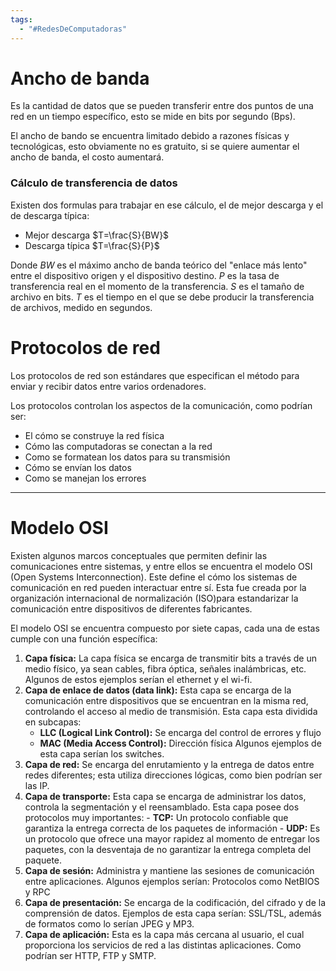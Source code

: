 ```yaml
---
tags:
  - "#RedesDeComputadoras"
---
```


# Ancho de banda

Es la cantidad de datos que se pueden transferir entre dos puntos de una red en un tiempo específico, esto se mide en bits por segundo (Bps).

El ancho de bando se encuentra limitado debido a razones físicas y tecnológicas, esto obviamente no es gratuito, si se quiere aumentar el ancho de banda, el costo aumentará.

### Cálculo de transferencia de datos

Existen dos formulas para trabajar en ese cálculo, el de mejor descarga y el de descarga típica:
- Mejor descarga $T=\frac{S}{BW}$
- Descarga típica $T=\frac{S}{P}$

Donde $BW$ es el máximo ancho de banda teórico del "enlace más lento" entre el dispositivo origen y el dispositivo destino. 
$P$ es la tasa de transferencia real en el momento de la transferencia.
$S$ es el tamaño de archivo en bits.
$T$ es el tiempo en el que se debe producir la transferencia de archivos, medido en segundos.

# Protocolos de red

Los protocolos de red son estándares que especifican el método para enviar y recibir datos entre varios ordenadores.

Los protocolos controlan los aspectos de la comunicación, como podrían ser:
- El cómo se construye la red física
- Cómo las computadoras se conectan a la red
- Como se formatean los datos para su transmisión
- Cómo se envían los datos
- Como se manejan los errores

---

# Modelo OSI

Existen algunos marcos conceptuales que permiten definir las comunicaciones entre sistemas, y entre ellos se encuentra el modelo OSI (Open Systems Interconnection). Este  define el cómo los sistemas de comunicación en red pueden interactuar entre sí. Esta fue creada por la organización internacional de normalización (ISO)para estandarizar la comunicación entre dispositivos de diferentes fabricantes.

El modelo OSI se encuentra compuesto por siete capas, cada una de estas cumple con una función específica:

1. **Capa física:** La capa física se encarga de transmitir bits a través de un medio físico, ya sean cables, fibra óptica, señales inalámbricas, etc. Algunos de estos ejemplos serían el ethernet y el wi-fi.
2. **Capa de enlace de datos (data link):** Esta capa se encarga de la comunicación entre dispositivos que se encuentran en la misma red, controlando el acceso al medio de transmisión. Esta capa esta dividida en subcapas:
	- **LLC (Logical Link Control):** Se encarga del control de errores y flujo
	- **MAC (Media Access Control):** Dirección física
	Algunos ejemplos de esta capa serían los switches.
3. **Capa de red:** Se encarga del enrutamiento y la entrega de datos entre redes diferentes; esta utiliza direcciones lógicas, como bien podrían ser las IP.
4. **Capa de transporte:**  Esta capa se encarga de administrar los datos, controla la segmentación y el reensamblado.
	Esta capa posee dos protocolos muy importantes: 
		- **TCP:** Un protocolo confiable que garantiza la entrega correcta de los paquetes de información
		- **UDP:** Es un protocolo que ofrece una mayor rapidez al momento de entregar los paquetes, con la desventaja de no garantizar la entrega completa del paquete.
5.  **Capa de sesión:** Administra y mantiene las sesiones de comunicación entre aplicaciones. Algunos ejemplos serían: Protocolos como NetBIOS y RPC
6. **Capa de presentación:** Se encarga de la codificación, del cifrado y de la comprensión de datos. Ejemplos de esta capa serían: SSL/TSL, además de formatos como lo serían JPEG y MP3.
7. **Capa de aplicación:** Esta es la capa más cercana al usuario, el cual proporciona los servicios de red a las distintas aplicaciones. Como podrían ser HTTP, FTP y SMTP.